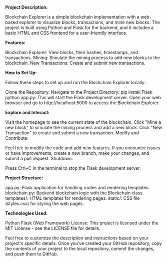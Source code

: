 **Project Description:**

Blockchain Explorer is a simple blockchain implementation with a web-based explorer to visualize blocks, transactions, and mine new blocks. The project is built using Python and Flask for the backend, and it includes a basic HTML and CSS frontend for a user-friendly interface.

**Features:**

Blockchain Explorer: View blocks, their hashes, timestamps, and transactions.
Mining: Simulate the mining process to add new blocks to the blockchain.
New Transactions: Create and submit new transactions.

**How to Set Up:**

Follow these steps to set up and run the Blockchain Explorer locally:

Clone the Repository:
Navigate to the Project Directory:
pip install Flask
python app.py: This will start the Flask development server. Open your web browser and go to http://localhost:5000 to access the Blockchain Explorer.

**Explore and Interact:**

Visit the homepage to see the current state of the blockchain.
Click "Mine a new block" to simulate the mining process and add a new block.
Click "New Transaction" to create and submit a new transaction.
Modify and Contribute:

Feel free to modify the code and add new features.
If you encounter issues or have improvements, create a new branch, make your changes, and submit a pull request.
Shutdown:

Press Ctrl+C in the terminal to stop the Flask development server.

**Project Structure:**

app.py: Flask application for handling routes and rendering templates.
blockchain.py: Backend blockchain logic with the Blockchain class.
templates/: HTML templates for rendering pages.
static/: CSS file (styles.css) for styling the web pages.

**Technologies Used:**

Python
Flask (Web Framework)
License:
This project is licensed under the MIT License - see the LICENSE file for details.

Feel free to customize the description and instructions based on your project's specific details. Once you've created your GitHub repository, copy the contents of your project to the local repository, commit the changes, and push them to GitHub.






